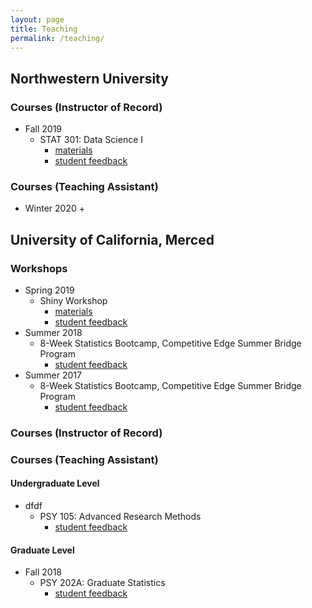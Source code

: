 ```yaml
---
layout: page
title: Teaching
permalink: /teaching/
---
```


## Northwestern University

### Courses (Instructor of Record)

* Fall 2019
  + STAT 301: Data Science I
    - [materials]()
    - [student feedback]()

### Courses (Teaching Assistant)

* Winter 2020
  + 

## University of California, Merced

### Workshops

* Spring 2019
  + Shiny Workshop
    - [materials](https://osf.io/69j37/)
    - [student feedback](/Shiny_Workshop_2019.csv)
* Summer 2018
  + 8-Week Statistics Bootcamp, Competitive Edge Summer Bridge Program
    - [student feedback](/Summer_Bridge_2017.pdf)
* Summer 2017
  + 8-Week Statistics Bootcamp, Competitive Edge Summer Bridge Program
    - [student feedback](/Summer_Bridge_2018.pdf)

### Courses (Instructor of Record)

### Courses (Teaching Assistant)

#### Undergraduate Level

* dfdf
  + PSY 105: Advanced Research Methods
    - [student feedback]()

#### Graduate Level

* Fall 2018
  + PSY 202A: Graduate Statistics
    - [student feedback]()
